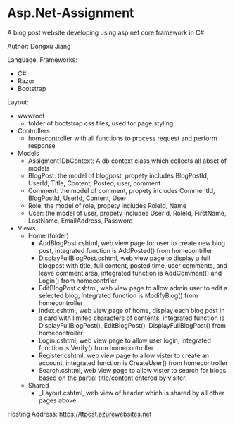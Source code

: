 # Asp.Net-Assignment
A blog post website developing using asp.net core framework in C#

Author: Dongxu Jiang

Language, Frameworks:
  * C#
  * Razor
  * Bootstrap

Layout:
  * wwwroot
    - folder of bootstrap css files, used for page styling
  * Controllers
    - homecontroller with all functions to process request and perform response
  * Models
    - Assigment1DbContext: A db context class which collects all abset of models
    - BlogPost: the model of blogpost, propety includes BlogPostId, UserId, Title, Content, Posted, user, comment
    - Comment: the model of comment, propety includes CommentId, BlogPostId, UserId, Content, User
    - Role: the model of role, propety includes RoleId, Name
    - User: the model of user, propety includes UserId, RoleId, FirstName, LastName, EmailAddress, Password
  * Views
    - Home (folder)
      - AddBlogPost.cshtml, web view page for user to create new blog post, integrated function is AddPosted() from homecontrller
      - DisplayFullBlogPost.cshtml, web view page to display a full blogpost with title, full content, posted time, user comments, and leave comment area, integrated function is AddComment() and Login() from homecontrller
      - EditBlogPost.cshtml, web view page to allow admin user to edit a selected blog, integrated function is ModifyBlog() from homecontroller
      - Index.cshtml, web view page of home, display each blog post in a card with limited characters of contents, integrated function is DisplayFullBlogPost(), EditBlogPost(), DisplayFullBlogPost() from homecontroller
      - Login.cshtml, web view page to allow user login, integrated function is Verify() from homecontroller
      - Register.cshtml, web view page to allow vister to create an account, integrated function is CreateUser() from homecontroller
      - Search.cshtml, web view page to allow vister to search for blogs based on the partial title/content entered by visiter.
    - Shared
      - _Layout.cshtml, web view of header which is shared by all other pages above

Hosting Address: https://ttpost.azurewebsites.net


